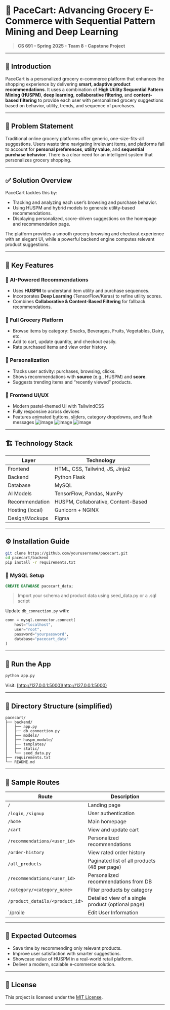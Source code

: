 # 🛒 PaceCart: Advancing Grocery E-Commerce with Sequential Pattern Mining and Deep Learning

> **CS 691 – Spring 2025 - Team 8 - Capstone Project**

---

## 📘 Introduction

PaceCart is a personalized grocery e-commerce platform that enhances the shopping experience by delivering **smart, adaptive product recommendations**. It uses a combination of **High Utility Sequential Pattern Mining (HUSPM)**, **deep learning**, **collaborative filtering**, and **content-based filtering** to provide each user with personalized grocery suggestions based on behavior, utility, trends, and sequence of purchases.

---

## 🚨 Problem Statement

Traditional online grocery platforms offer generic, one-size-fits-all suggestions. Users waste time navigating irrelevant items, and platforms fail to account for **personal preferences**, **utility value**, and **sequential purchase behavior**. There is a clear need for an intelligent system that personalizes grocery shopping.

---

## ✅ Solution Overview

PaceCart tackles this by:
- Tracking and analyzing each user’s browsing and purchase behavior.
- Using HUSPM and hybrid models to generate utility-based recommendations.
- Displaying personalized, score-driven suggestions on the homepage and recommendation page.

The platform provides a smooth grocery browsing and checkout experience with an elegant UI, while a powerful backend engine computes relevant product suggestions.

---

## 🔑 Key Features

### 🧠 AI-Powered Recommendations
- Uses **HUSPM** to understand item utility and purchase sequences.
- Incorporates **Deep Learning** (TensorFlow/Keras) to refine utility scores.
- Combines **Collaborative & Content-Based Filtering** for fallback recommendations.

### 🛒 Full Grocery Platform
- Browse items by category: Snacks, Beverages, Fruits, Vegetables, Dairy, etc.
- Add to cart, update quantity, and checkout easily.
- Rate purchased items and view order history.

### 🎯 Personalization
- Tracks user activity: purchases, browsing, clicks.
- Shows recommendations with **source** (e.g., HUSPM) and **score**.
- Suggests trending items and “recently viewed” products.

### 💎 Frontend UI/UX
- Modern pastel-themed UI with TailwindCSS
- Fully responsive across devices
- Features animated buttons, sliders, category dropdowns, and flash messages
  ![image](https://github.com/user-attachments/assets/219c1d95-9cfe-4ab1-a1b3-cbd076db1160)
  ![image](https://github.com/user-attachments/assets/1819b910-efdf-4101-95c0-d3e8d667043d)
  ![image](https://github.com/user-attachments/assets/5b898ce2-b875-481d-990b-f3158e857cc6)

---

## 🏗️ Technology Stack

| Layer             | Technology                             |
|------------------|-----------------------------------------|
| Frontend         | HTML, CSS, Tailwind, JS, Jinja2         |
| Backend          | Python Flask                            |
| Database         | MySQL                                   |
| AI Models        | TensorFlow, Pandas, NumPy               |
| Recommendation   | HUSPM, Collaborative, Content-Based     |
| Hosting (local)  | Gunicorn + NGINX                        |
| Design/Mockups   | Figma                                   |

---

## ⚙️ Installation Guide

```bash
git clone https://github.com/yourusername/pacecart.git
cd pacecart/backend
pip install -r requirements.txt
```

### 💾 MySQL Setup

```sql
CREATE DATABASE pacecart_data;
```

> Import your schema and product data using seed_data.py or a .sql script

Update `db_connection.py` with:

```python
conn = mysql.connector.connect(
    host="localhost",
    user="root",
    password="yourpassword",
    database="pacecart_data"
)
```

---

## 🧪 Run the App

```bash
python app.py
```

Visit: [http://127.0.0.1:5000](http://127.0.0.1:5000)

---

## 📂 Directory Structure (simplified)

```
pacecart/
├── backend/
│   ├── app.py
│   ├── db_connection.py
│   ├── models/
│   ├── huspm_module/
│   ├── templates/
│   ├── static/
│   └── seed_data.py
├── requirements.txt
└── README.md
```

---

## 📌 Sample Routes

| Route                             | Description                          |
|-----------------------------------|--------------------------------------|
| `/`                               | Landing page                         |
| `/login`, `/signup`               | User authentication                  |
| `/home`                           | Main homepage                        |
| `/cart`                           | View and update cart                 |
| `/recommendations/<user_id>`      | Personalized recommendations         |
| `/order-history`                  | View rated order history             |
|`/all_products`                    | Paginated list of all products (48 per page)        |
| `/recommendations/<user_id>`      | Personalized recommendations from DB                |
| `/category/<category_name>`       | Filter products by category                         |
| `/product_details/<product_id>`   | Detailed view of a single product (optional page) 
|  `/proile                         | Edit User Information                  |
---

## 🎯 Expected Outcomes

- Save time by recommending only relevant products.
- Improve user satisfaction with smarter suggestions.
- Showcase value of HUSPM in a real-world retail platform.
- Deliver a modern, scalable e-commerce solution.

---

## 📃 License

This project is licensed under the [MIT License](LICENSE).


---
